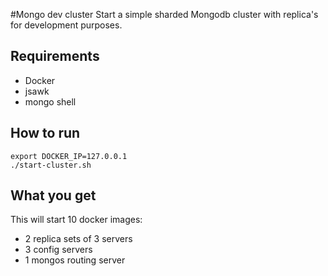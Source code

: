 #Mongo dev cluster
Start a simple sharded Mongodb cluster with replica's for development
purposes.

## Requirements
* Docker
* jsawk
* mongo shell

## How to run
```
export DOCKER_IP=127.0.0.1
./start-cluster.sh
```

## What you get
This will start 10 docker images:

* 2 replica sets of 3 servers
* 3 config servers
* 1 mongos routing server